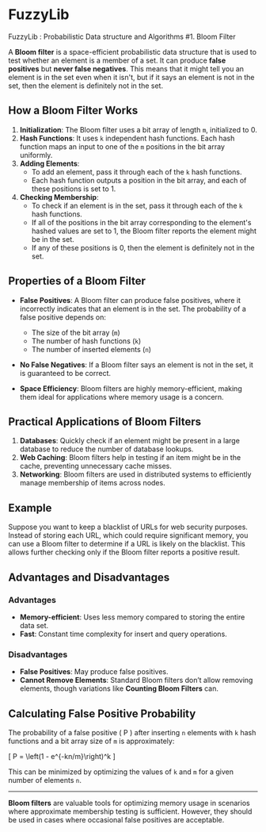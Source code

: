 # FuzzyLib
FuzzyLib : Probabilistic Data structure and Algorithms
#1. Bloom Filter

A **Bloom filter** is a space-efficient probabilistic data structure that is used to test whether an element is a member of a set. It can produce **false positives** but **never false negatives**. This means that it might tell you an element is in the set even when it isn't, but if it says an element is not in the set, then the element is definitely not in the set.

## How a Bloom Filter Works

1. **Initialization**: The Bloom filter uses a bit array of length `m`, initialized to 0.
2. **Hash Functions**: It uses `k` independent hash functions. Each hash function maps an input to one of the `m` positions in the bit array uniformly.
3. **Adding Elements**:
   - To add an element, pass it through each of the `k` hash functions.
   - Each hash function outputs a position in the bit array, and each of these positions is set to 1.
4. **Checking Membership**:
   - To check if an element is in the set, pass it through each of the `k` hash functions.
   - If all of the positions in the bit array corresponding to the element's hashed values are set to 1, the Bloom filter reports the element might be in the set.
   - If any of these positions is 0, then the element is definitely not in the set.

## Properties of a Bloom Filter

- **False Positives**: A Bloom filter can produce false positives, where it incorrectly indicates that an element is in the set. The probability of a false positive depends on:
  - The size of the bit array (`m`)
  - The number of hash functions (`k`)
  - The number of inserted elements (`n`)

- **No False Negatives**: If a Bloom filter says an element is not in the set, it is guaranteed to be correct.

- **Space Efficiency**: Bloom filters are highly memory-efficient, making them ideal for applications where memory usage is a concern.

## Practical Applications of Bloom Filters

1. **Databases**: Quickly check if an element might be present in a large database to reduce the number of database lookups.
2. **Web Caching**: Bloom filters help in testing if an item might be in the cache, preventing unnecessary cache misses.
3. **Networking**: Bloom filters are used in distributed systems to efficiently manage membership of items across nodes.

## Example

Suppose you want to keep a blacklist of URLs for web security purposes. Instead of storing each URL, which could require significant memory, you can use a Bloom filter to determine if a URL is likely on the blacklist. This allows further checking only if the Bloom filter reports a positive result.

## Advantages and Disadvantages

### Advantages
- **Memory-efficient**: Uses less memory compared to storing the entire data set.
- **Fast**: Constant time complexity for insert and query operations.

### Disadvantages
- **False Positives**: May produce false positives.
- **Cannot Remove Elements**: Standard Bloom filters don’t allow removing elements, though variations like **Counting Bloom Filters** can.

## Calculating False Positive Probability

The probability of a false positive \( P \) after inserting `n` elements with `k` hash functions and a bit array size of `m` is approximately:

\[
P = \left(1 - e^{-kn/m}\right)^k
\]

This can be minimized by optimizing the values of `k` and `m` for a given number of elements `n`.

---

**Bloom filters** are valuable tools for optimizing memory usage in scenarios where approximate membership testing is sufficient. However, they should be used in cases where occasional false positives are acceptable.

